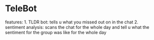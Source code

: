 # TeleBot
features:  1. TLDR bot: tells u what you missed out on in the chat 2. sentiment analysis: scans the chat for the whole day and tell u what the sentiment for the group was like for the whole day

